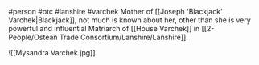 #person #otc #lanshire #varchek 
Mother of [[Joseph 'Blackjack' Varchek|Blackjack]], not much is known about her, other than she is very powerful and influential Matriarch of [[House Varchek]] in [[2-People/Ostean Trade Consortium/Lanshire/Lanshire]].

![[Mysandra Varchek.jpg]]